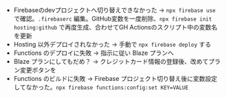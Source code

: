 - Firebaseのdevプロジェクトへ切り替えできなかった → `npx firebase use` で確認。`.firebaserc` 編集。GitHub変数を一度削除、`npx firebase init hosting:github` で再度生成、合わせてGH Actionsのスクリプト中の変数名を更新
- Hosting 以外デプロイされなかった → 手動で `npx firebase deploy` する
- Functions のデプロイに失敗 → 指示に従い Blaze プランへ
- Blaze プランにしてもだめ？ → クレジットカード情報の登録後、改めてプラン変更ボタンを
- Functions のビルドに失敗 → Firebase プロジェクト切り替え後に変数設定してなかった。`npx firebase functions:config:set KEY=VALUE`
